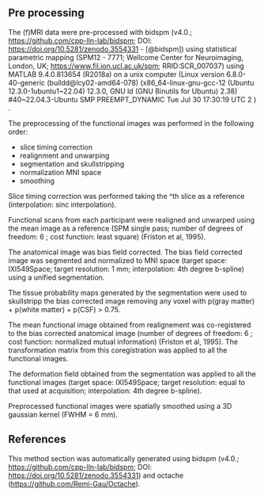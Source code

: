 ## Pre processing

The (f)MRI data were pre-processed with bidspm (v4.0.; https://github.com/cpp-lln-lab/bidspm; DOI: https://doi.org/10.5281/zenodo.3554331 - [@bidspm])
using statistical parametric mapping
(SPM12 - 7771; Wellcome Center for Neuroimaging, London, UK;
https://www.fil.ion.ucl.ac.uk/spm; RRID:SCR_007037)
using MATLAB 9.4.0.813654 (R2018a)
on a unix computer (Linux version 6.8.0-40-generic (buildd@lcy02-amd64-078) (x86_64-linux-gnu-gcc-12 (Ubuntu 12.3.0-1ubuntu1~22.04) 12.3.0, GNU ld (GNU Binutils for Ubuntu) 2.38) #40~22.04.3-Ubuntu SMP PREEMPT_DYNAMIC Tue Jul 30 17:30:19 UTC 2
)
.


The preprocessing of the functional images was performed in the following order:
- slice timing correction
- realignment and unwarping
- segmentation and skullstripping
- normalization MNI space
- smoothing


Slice timing correction was performed
taking the ^th slice as a reference
(interpolation: sinc interpolation).

Functional scans from each participant were realigned and unwarped using the mean image as a reference
(SPM single pass; number of degrees of freedom: 6 ;
cost function: least square) (Friston et al, 1995).

The anatomical image was bias field corrected.
The bias field corrected image was segmented and normalized to
MNI space
(target space: IXI549Space;
target resolution: 1 mm;
interpolation: 4th degree b-spline)
using a unified segmentation.

The tissue probability maps generated by the segmentation
were used to skullstripp the bias corrected image removing any voxel with
p(gray matter) + p(white matter) + p(CSF) > 0.75.

The mean functional image obtained from realignement was co-registered to the
bias corrected anatomical image
(number of degrees of freedom: 6 ;
cost function: normalized mutual information)
(Friston et al, 1995).
The transformation matrix from this coregistration was applied to all the functional images.

The deformation field obtained from the segmentation was applied to all the functional images
(target space: IXI549Space;
target resolution: equal to that used at acquisition;
interpolation: 4th degree b-spline).

Preprocessed functional images were spatially smoothed using a 3D
gaussian kernel (FWHM = 6 mm).

## References

This method section was automatically generated using bidspm
(v4.0.; https://github.com/cpp-lln-lab/bidspm; DOI: https://doi.org/10.5281/zenodo.3554331)
and octache (https://github.com/Remi-Gau/Octache).
